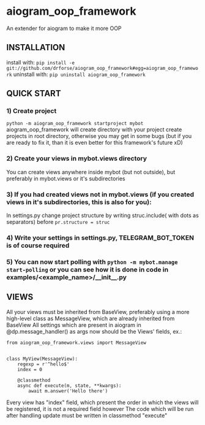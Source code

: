 # aiogram_oop_framework
An extender for aiogram to make it more OOP

## INSTALLATION
install with: `pip install -e git://github.com/drforse/aiogram_oop_framework#egg=aiogram_oop_framework`
uninstall with: `pip uninstall aiogram_oop_framework`


## QUICK START

### 1) Create project
`python -m aiogram_oop_framework startproject mybot`
aiogram_oop_framework will create directory with your project
create projects in root directory, otherwise you may get in some bugs (but if you are ready to fix it, than it is even better for this framework's future xD)

### 2) Create your views in mybot.views directory
You can create views anywhere inside mybot (but not outside), but preferably in mybot.views or it's subdirectories

### 3) If you had created views not in mybot.views (if you created views in it's subdirectories, this is also for you):
In settings.py change project structure by writing struc.include(<path to directory containing your views> with dots as separators) before `pr.structure = struc`

### 4) Write your settings in settings.py, TELEGRAM_BOT_TOKEN is of course required

### 5) You can now start polling with `python -m mybot.manage start-polling` or you can see how it is done in code in examples/<example_name>/\_\_init\_\_.py

## VIEWS

All your views must be inherited from BaseView, preferably using a more high-level class as MessageView, which are already inherited from BaseView
All settings which are present in aiogram in @dp.message_handler() as args now should be the Views' fields, ex.:
```
from aiogram_oop_framework.views import MessageView


class MyView(MessageView):
    regexp = r'^hello$'
    index = 0

    @classmethod
    async def execute(m, state, **kwargs):
        await m.answer('Hello there')
```

Every view has "index" field, which present the order in which the views will be registered, it is not a required field however
The code which will be run after handling update must be written in classmethod "execute"

